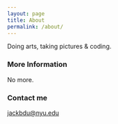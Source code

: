 ```yaml
---
layout: page
title: About
permalink: /about/
---
```


Doing arts, taking pictures & coding.

### More Information

No more.

### Contact me

[jackbdu@nyu.edu](mailto:jackbdu@nyu.edu)
